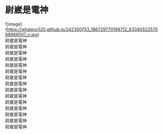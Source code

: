# 尉崴是電神  
![image] (https://whaleon120.github.io/242350753_186729770198712_6334052257088966507_n.jpg)    
 尉崴是電神  
 尉崴是電神  
 尉崴是電神  
 尉崴是電神  
 尉崴是電神  
 尉崴是電神  
 尉崴是電神  
  尉崴是電神  
 尉崴是電神  
 尉崴是電神  
 尉崴是電神  
 尉崴是電神  
 尉崴是電神  
 尉崴是電神  
  尉崴是電神  
